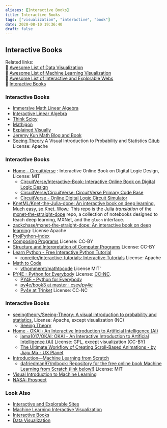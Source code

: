 ```yaml
---
aliases: [Interactive Books]
title: Interactive Books
tags: ["visualization", "interactive", "book"]
date: 2020-08-10 19:36:40
draft: false
---
```


## Interactive Books

Related links:  
🔗 [Awesome List of Data Visualization](/note/data-visualization)  
🔗 [Awesome List of Machine Learning Visualization](ml-visualization.md)  
🔗 [Awesome List of Interactive and Explorable Webs](../webapp/interactive-explorable-web.md)  
🔗 [Interactive Books](/book/interactive-book)  

### Interactive Books

- [Immersive Math Linear Algebra](https://immersivemath.com/ila/index.html)
- [Interactive Linear Algebra](https://textbooks.math.gatech.edu/ila/)
- [Think Scipy](https://runestone.academy/runestone/books/published/thinkcspy/index.html)
- [Mathigon](https://mathigon.org/)
- [Explained Visually](https://setosa.io/ev/)
- [Jeremy Kun Math Blog and Book](https://jeremykun.com/)
- [Seeing Theory](https://seeing-theory.brown.edu/index.html) A Visual Introduction to Probability and Statistics [Gitub](https://github.com/seeingtheory/Seeing-Theory) License: Apache

### Interactive Books

- [Home - CircuitVerse](https://learn.circuitverse.org/) : Interactive Online Book on Digital Logic Design, License: MIT
    - [CircuitVerse/Interactive-Book: Interactive Online Book on Digital Logic Design](https://github.com/CircuitVerse/Interactive-Book)
    - [CircuitVerse/CircuitVerse: CircuitVerse Primary Code Base](https://github.com/CircuitVerse/CircuitVerse)
    - [CircuitVerse - Online Digital Logic Circuit Simulator](https://circuitverse.org/)
- [KnetML/Knet-the-Julia-dope: An interactive book on deep learning. Much easy, so Knet. Wow.](https://github.com/KnetML/Knet-the-Julia-dope): This repo is the [Julia](https://github.com/JuliaLang/julia) *translation* of the [mxnet-the-straight-dope](https://github.com/zackchase/mxnet-the-straight-dope) repo, a collection of notebooks designed to teach deep learning, MXNet, and the `gluon` interface.
- [zackchase/mxnet-the-straight-dope: An interactive book on deep learning](https://github.com/zackchase/mxnet-the-straight-dope): License Apache
- [ProjPython–index](http://projectpython.net/chapter00/index.html)
- [Composing Programs](http://composingprograms.com/) License: CC-BY
- [Structure and Interpretation of Computer Programs](https://mitpress.mit.edu/sites/default/files/sicp/index.html) License: CC-BY
- [Learn Python - Free Interactive Python Tutorial](https://www.learnpython.org/)
    - [ronreiter/interactive-tutorials: Interactive Tutorials](https://github.com/ronreiter/interactive-tutorials) License: Apache
- [Math to Code](https://mathtocode.com/)
    - [vthommeret/mathtocode](https://github.com/vthommeret/mathtocode) License MIT'
- [PY4E - Python for Everybody](https://www.py4e.com/) License: [CC-NC](https://github.com/csev/py4e/blob/master/TRANSLATION.md).
    - [PY4E - Python for Everybody](https://www.py4e.com/book)
    - [py4e/book3 at master · csev/py4e](https://github.com/csev/py4e/tree/master/book3)
    - [Py4e at Trinket](https://books.trinket.io/pfe/index.html) License: CC-NC

### Interactive Books

- [seeingtheory/Seeing-Theory: A visual introduction to probability and statistics.](https://github.com/seeingtheory/Seeing-Theory) License: Apache, except visualization (NC)
    - [Seeing Theory](https://seeing-theory.brown.edu/)
- [Home - OKAI : An Interactive Introduction to Artificial Intelligence (AI)](https://okai.brown.edu/)
    - [jama1017/OKAI: OKAI - An Interactive Introduction to Artificial Intelligence (AI)](https://github.com/jama1017/OKAI) License: GPL, except visualization (CC-BY)
    - [The Ultimate Workflow of Creating Scroll-Based Animations - by Jiaju Ma - UX Planet](https://uxplanet.org/the-ultimate-workflow-of-creating-scroll-based-animations-7366b670630)
- [Introduction—Machine Learning from Scratch](https://dafriedman97.github.io/mlbook/content/introduction.html)
    - [dafriedman97/mlbook: Repository for the free online book Machine Learning from Scratch (link below!)](https://github.com/dafriedman97/mlbook) License: MIT
- [Visual Introduction to Machine Learning](http://www.r2d3.us/)
- [NASA: Prospect](http://nasaprospect.com/)

### Look Also

- [Interactive and Explorable Sites](../webapp/interactive-explorable-web.md)
- [Machine Learning Interactive Visualization](ml-visualization.md)
- [Interactive Books](../book/interactive-book.md)
- [Data Visualization](../note/data-visualization.md)
